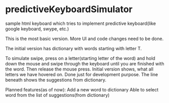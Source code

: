 predictiveKeyboardSimulator
===========================

sample html keyboard which tries to implement predictive keyboard(like google keyboard, swype, etc.)

This is the most basic version. More UI and code changes need to be done.

The initial version has dictionary with words starting with letter T.

To simulate swipe, press on a letter(starting letter of the word) and hold down the mouse and swipe through the keyboard until you are finished with the word.
Then release the mouse press. Initial version shows, what all letters we have hovered on. Done just for development purpose.
The line beneath shows the suggestions from dictionary.

Planned features(as of now):
Add a new word to dictionary
Able to select word from the list of suggestions(from dictionary)
